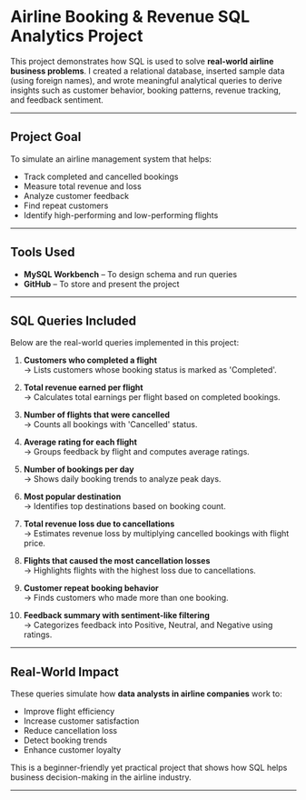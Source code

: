 #  Airline Booking & Revenue SQL Analytics Project

This project demonstrates how SQL is used to solve **real-world airline business problems**. I created a relational database, inserted sample data (using foreign names), and wrote meaningful analytical queries to derive insights such as customer behavior, booking patterns, revenue tracking, and feedback sentiment.

---

##  Project Goal

To simulate an airline management system that helps:
- Track completed and cancelled bookings
- Measure total revenue and loss
- Analyze customer feedback
- Find repeat customers
- Identify high-performing and low-performing flights

---

##  Tools Used

- **MySQL Workbench** – To design schema and run queries
- **GitHub** – To store and present the project

---

##  SQL Queries Included

Below are the real-world queries implemented in this project:

1. **Customers who completed a flight**  
   → Lists customers whose booking status is marked as 'Completed'.

2. **Total revenue earned per flight**  
   → Calculates total earnings per flight based on completed bookings.

3. **Number of flights that were cancelled**  
   → Counts all bookings with 'Cancelled' status.

4. **Average rating for each flight**  
   → Groups feedback by flight and computes average ratings.

5. **Number of bookings per day**  
   → Shows daily booking trends to analyze peak days.

6. **Most popular destination**  
   → Identifies top destinations based on booking count.

7. **Total revenue loss due to cancellations**  
   → Estimates revenue loss by multiplying cancelled bookings with flight price.

8. **Flights that caused the most cancellation losses**  
   → Highlights flights with the highest loss due to cancellations.

9. **Customer repeat booking behavior**  
   → Finds customers who made more than one booking.

10. **Feedback summary with sentiment-like filtering**  
    → Categorizes feedback into Positive, Neutral, and Negative using ratings.

---

##  Real-World Impact

These queries simulate how **data analysts in airline companies** work to:
- Improve flight efficiency
- Increase customer satisfaction
- Reduce cancellation loss
- Detect booking trends
- Enhance customer loyalty

This is a beginner-friendly yet practical project that shows how SQL helps business decision-making in the airline industry.

---


